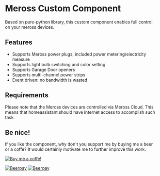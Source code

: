 # Meross Custom Component
Based on pure-python library, this custom component enables full control on your meross devices. 

## Features
* Supports Meross power plugs, included power metering/electricity measure
* Supports light bulb switching and color setting
* Supports Garage Door openers
* Supports multi-channel power strips 
* Event driven: no bandwidth is wasted

## Requirements
Please note that the Meross devices are controlled via Meross Cloud. This means that homeassistant 
should have internet access to accomplish such task.

## Be nice!
If you like the component, why don't you support me by buying me a beer or a coffe?
It would certainly motivate me to further improve this work.

[![Buy me a coffe!](https://www.buymeacoffee.com/assets/img/custom_images/black_img.png)](https://www.buymeacoffee.com/albertogeniola)

[![Beerpay](https://beerpay.io/albertogeniola/meross-homeassistant/badge.svg?style=beer-square)](https://beerpay.io/albertogeniola/meross-homeassistant)  [![Beerpay](https://beerpay.io/albertogeniola/meross-homeassistant/make-wish.svg?style=flat-square)](https://beerpay.io/albertogeniola/meross-homeassistant?focus=wish)